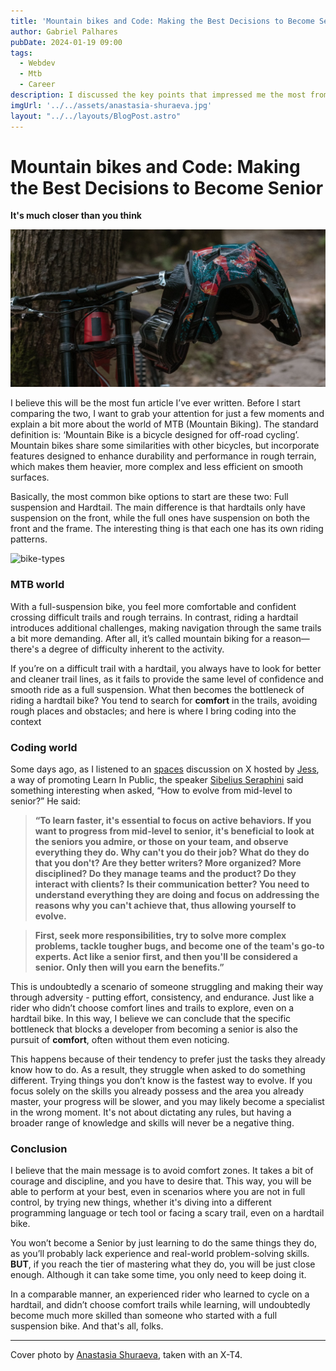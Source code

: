 ```yaml
---
title: 'Mountain bikes and Code: Making the Best Decisions to Become Senior'
author: Gabriel Palhares
pubDate: 2024-01-19 09:00
tags:
  - Webdev
  - Mtb
  - Career
description: I discussed the key points that impressed me the most from Sibelius' latest talk, hosted by Jessica Felix, and drew an analogy with what I love doing the most!
imgUrl: '../../assets/anastasia-shuraeva.jpg'
layout: "../../layouts/BlogPost.astro"
---
```

# Mountain bikes and Code: Making the Best Decisions to Become Senior
**It's much closer than you think**

![Blog folder](../../assets/anastasia-shuraeva.jpg)

I believe this will be the most fun article I’ve ever written. Before I start comparing the two, I want to grab your attention for just a few moments and explain a bit more about the world of MTB (Mountain Biking). The standard definition is: ‘Mountain Bike is a bicycle designed for off-road cycling’. Mountain bikes share some similarities with other bicycles, but incorporate features designed to enhance durability and performance in rough terrain, which makes them heavier, more complex and less efficient on smooth surfaces. 

Basically, the most common bike options to start are these two: Full suspension and Hardtail. The main difference is that hardtails only have suspension on the front, while the full ones have suspension on both the front and the frame. The interesting thing is that each one has its own riding patterns.

![bike-types](../../assets/bike-types.png)

### MTB world

With a full-suspension bike, you feel more comfortable and confident crossing difficult trails and rough terrains. In contrast, riding a hardtail introduces additional challenges, making navigation through the same trails a bit more demanding. After all, it’s called mountain biking for a reason—there's a degree of difficulty inherent to the activity.

If you’re on a difficult trail with a hardtail, you always have to look for better and cleaner trail lines, as it fails to provide the same level of confidence and smooth ride as a full suspension. What then becomes the bottleneck of riding a hardtail bike? You tend to search for **comfort** in the trails, avoiding rough places and obstacles; and here is where I bring coding into the context

### Coding world

Some days ago, as I listened to an [spaces](https://x.com/jessilyneh/status/1747732017268060207?s=20) discussion on X hosted by [Jess](https://twitter.com/jessilyneh), a way of promoting Learn In Public, the speaker [Sibelius Seraphini](https://twitter.com/sseraphini) said something interesting when asked, “How to evolve from mid-level to senior?” He said:

> **“To learn faster, it's essential to focus on active behaviors. If you want to progress from mid-level to senior, it's beneficial to look at the seniors you admire, or those on your team, and observe everything they do. Why can't you do their job? What do they do that you don't? Are they better writers? More organized? More disciplined? Do they manage teams and the product? Do they interact with clients? Is their communication better? You need to understand everything they are doing and focus on addressing the reasons why you can't achieve that, thus allowing yourself to evolve.**

> **First, seek more responsibilities, try to solve more complex problems, tackle tougher bugs, and become one of the team's go-to experts. Act like a senior first, and then you'll be considered a senior. Only then will you earn the benefits.”**

This is undoubtedly a scenario of someone struggling and making their way through adversity - putting effort, consistency, and endurance. Just like a rider who didn’t choose comfort lines and trails to explore, even on a hardtail bike. In this way, I believe we can conclude that the specific bottleneck that blocks a developer from becoming a senior is also the pursuit of **comfort**, often without them even noticing.

This happens because of their tendency to prefer just the tasks they already know how to do. As a result, they struggle when asked to do something different. Trying things you don’t know is the fastest way to evolve. If you focus solely on the skills you already possess and the area you already master, your progress will be slower, and you may likely become a specialist in the wrong moment. It's not about dictating any rules, but having a broader range of knowledge and skills will never be a negative thing.

### Conclusion

I believe that the main message is to avoid comfort zones. It takes a bit of courage and discipline, and you have to desire that. This way, you will be able to perform at your best, even in scenarios where you are not in full control, by trying new things, whether it's diving into a different programming language or tech tool or facing a scary trail, even on a hardtail bike.

You won’t become a Senior by just learning to do the same things they do, as you’ll probably lack experience and real-world problem-solving skills. **BUT**, if you reach the tier of mastering what they do, you will be just close enough. Although it can take some time, you only need to keep doing it.

In a comparable manner, an experienced rider who learned to cycle on a hardtail, and didn’t choose comfort trails while learning, will undoubtedly become much more skilled than someone who started with a full suspension bike. And that's all, folks.

---

Cover photo  by [Anastasia Shuraeva](https://www.pexels.com/pt-br/@anastasia-shuraeva/), taken with an X-T4.
